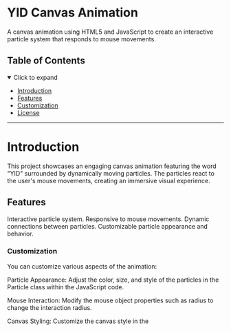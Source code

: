 # YID Canvas Animation
A canvas animation using HTML5 and JavaScript to create an interactive particle system that responds to mouse movements.

## Table of Contents

<details open>
<summary>Click to expand</summary>

- [Introduction](#introduction)
- [Features](#features)
- [Customization](#customization)
- [License](#license)

</details>

---

# Introduction
This project showcases an engaging canvas animation featuring the word "YID" surrounded by dynamically moving particles. The particles react to the user's mouse movements, creating an immersive visual experience.

## Features

Interactive particle system.
Responsive to mouse movements.
Dynamic connections between particles.
Customizable particle appearance and behavior.

### Customization
You can customize various aspects of the animation:

Particle Appearance: Adjust the color, size, and style of the particles in the Particle class within the JavaScript code.

Mouse Interaction: Modify the mouse object properties such as radius to change the interaction radius.

Canvas Styling: Customize the canvas style in the <style> tag within the HTML, changing the background color or adding additional styles.

## License

This project is licensed under the [MIT License](LICENSE).

---
